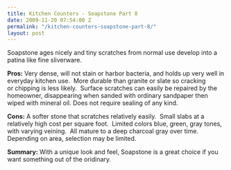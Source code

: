 ```yaml
---
title: Kitchen Counters - Soapstone Part 8
date: 2009-11-20 07:54:00 Z
permalink: "/kitchen-counters-soapstone-part-8/"
layout: post
---
```


<div class="separator" style="clear: both; text-align: center;"><a style="clear: right; cssfloat: right; float: right; margin-bottom: 1em; margin-left: 1em;" href="http://3.bp.blogspot.com/_7AGTcxqqYm8/Swa5rRDJHHI/AAAAAAAAAHI/YyQZZw-uRnE/s1600/images.jpg"><img src="http://3.bp.blogspot.com/_7AGTcxqqYm8/Swa5rRDJHHI/AAAAAAAAAHI/YyQZZw-uRnE/s400/images.jpg" border="0" alt="" /></a></div>
Soapstone ages nicely and tiny scratches from normal use develop into a patina like fine sliverware. 

<strong>Pros:</strong>
Very dense, will not stain or harbor bacteria, and holds up very well in everyday kitchen use.  More durable than granite or slate so cracking or chipping is less likely.  Surface scratches can easily be repaired by the homeowner, disappearing when sanded with ordinary sandpaper then wiped with mineral oil. Does not require sealing of any kind.

<strong>Cons:</strong>
A softer stone that scratches relatively easily.  Small slabs at a relatively high cost per square foot.  Limited colors blue, green, gray tones, with varying veining.  All mature to a deep charcoal gray over time. Depending on area, selection may be limited.

<strong>Summary:</strong>
With a unique look and feel, Soapstone is a great choice if you want something out of the oridinary.
